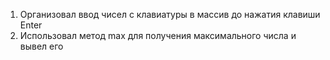 1) Организовал ввод чисел с клавиатуры в массив до нажатия клавиши Enter 
2) Использовал метод max для получения максимального числа и вывел его
